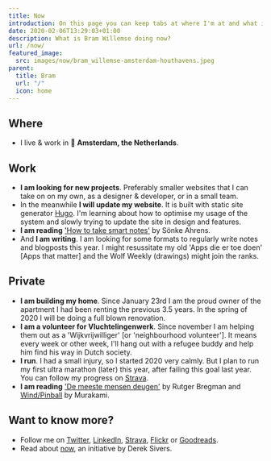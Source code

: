 ```yaml
---
title: Now
introduction: On this page you can keep tabs at where I'm at and what is keeping me busy right now.
date: 2020-02-06T13:29:03+01:00
description: What is Bram Willemse doing now?
url: /now/
featured_image:
  src: images/now/bram_willemse-amsterdam-houthavens.jpeg
parent:
  title: Bram
  url: "/"
  icon: home
---
```


## Where
- I live &amp; work in 📍 **Amsterdam, the Netherlands**.

## Work
- **I am looking for new projects**. Preferably smaller websites that I can take on on my own, as a designer &amp; developer, or in a small team.
- In the meanwhile **I will update my website**. It is built with static site generator <a href="https://gohugo.io" title="Read more about static site generator Hugo">Hugo</a>. I'm learning about how to optimise my usage of the system and slowly trying to update the site in design and features.
- **I am reading** <a href="https://www.goodreads.com/book/show/34507927-how-to-take-smart-notes" title="Check out the book 'How to take smart notes' on GoodReads">'How to take smart notes'</a> by Sönke Ahrens.
- And **I am writing**. I am looking for some formats to regularly write notes and blogposts this year. I might resussitate my old 'Apps die er toe doen' [Apps that matter] and the Wolf Weekly (drawings) might join the ranks.

## Private
- **I am building my home**. Since January 23rd I am the proud  owner of the apartment I had been renting the previous 3.5 years. In the spring of 2020 I will be doing a full blown renovation.
- **I am a volunteer for Vluchtelingenwerk**. Since november I am helping them out as a 'Wijkvrijwilliger' [or 'neighbourhood volunteer']. It means every week or other week, I'll hang out with a refugee buddy and help him find his way in Dutch society.
- **I run**. I had a small injury, so I started 2020 very calmly. But I plan to run my first ultra marathon (later) this year, after failing this goal last year. You can follow my progress on [Strava](https://strava.com/athletes/bramwillemse "Follow my training progress on Strava").
- **I am reading** ['De meeste mensen deugen'](https://www.goodreads.com/book/show/45995328-de-meeste-mensen-deugen "Check out the book 'De meeste mensen deugen' on GoodReads") by Rutger Bregman and [Wind/Pinball](https://www.goodreads.com/book/show/24013720-wind-pinball "Check out the book 'Wind/Pinball' on GoodReads") by Murakami.

## Want to know more?
- Follow me on [Twitter](https://twitter.com/bramwillemse "Follow or contact me on Twitter"), [LinkedIn](https://linkedin.com/in/bramwillemse "Check out my profile and CV on LinkedIn"), [Strava](https://strava.com/athletes/bramwillemse "Follow my training progress on Strava"), [Flickr](https://flickr.com/bramwillemse "Explore my photos on Flickr") or [Goodreads](https://www.goodreads.com/bramwillemse "See what I read on my GoodReads profile").
- Read about <a href="https://nownownow.com/about">now</a>, an initiative by Derek Sivers.
